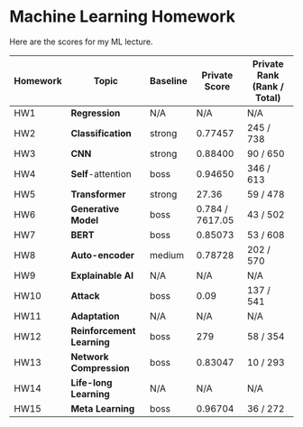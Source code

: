# Machine Learning Homework

Here are the scores for my ML lecture.

| Homework | Topic                      | Baseline | Private Score   | Private Rank (Rank / Total) |
|----------|----------------------------|----------|-----------------|-----------------------------|
| HW1      | **Regression**             | N/A      | N/A             | N/A                         |
| HW2      | **Classification**         | strong   | 0.77457         | 245 / 738                   |
| HW3      | **CNN**                    | strong   | 0.88400         | 90 / 650                    |
| HW4      | **Self**-attention         | boss     | 0.94650         | 346 / 613                   |
| HW5      | **Transformer**            | strong   | 27.36           | 59 / 478                    |
| HW6      | **Generative Model**       | boss     | 0.784 / 7617.05 | 43 / 502                    |
| HW7      | **BERT**                   | boss     | 0.85073         | 53 / 608                    |
| HW8      | **Auto-encoder**           | medium   | 0.78728         | 202 / 570                   |
| HW9      | **Explainable AI**         | N/A      | N/A             | N/A                         |
| HW10     | **Attack**                 | boss     | 0.09            | 137 / 541                   |
| HW11     | **Adaptation**             | N/A      | N/A             | N/A                         |
| HW12     | **Reinforcement Learning** | boss     | 279             | 58 / 354                    |
| HW13     | **Network Compression**    | boss     | 0.83047         | 10 / 293                    |
| HW14     | **Life-long Learning**     | N/A      | N/A             | N/A                         |
| HW15     | **Meta Learning**          | boss     | 0.96704         | 36 / 272                    |
